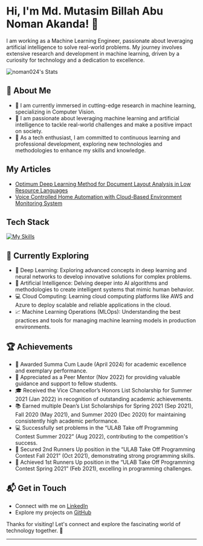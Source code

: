 # Hi, I'm Md. Mutasim Billah Abu Noman Akanda! 👋

I am working as a Machine Learning Engineer, passionate about leveraging artificial intelligence to solve real-world problems. My journey involves extensive research and development in machine learning, driven by a curiosity for technology and a dedication to excellence.

![noman024's Stats](https://github-readme-stats.vercel.app/api?username=noman024&theme=vue-dark&show_icons=true&hide_border=true&count_private=true)

## 🚀 About Me

- 🔭 I am currently immersed in cutting-edge research in machine learning, specializing in Computer Vision.
- 🌟 I am passionate about leveraging machine learning and artificial intelligence to tackle real-world challenges and make a positive impact on society.
- 💼 As a tech enthusiast, I am committed to continuous learning and professional development, exploring new technologies and methodologies to enhance my skills and knowledge.

## My Articles
- [Optimum Deep Learning Method for Document Layout Analysis in Low Resource Languages](https://doi.org/10.1145/3603287.3651184)
- [Voice Controlled Home Automation with Cloud-Based Environment Monitoring System](https://doi.org/10.1007/978-981-19-9638-2_21)

## Tech Stack
[![My Skills](https://skillicons.dev/icons?i=python,cplusplus,c,pytorch,tensorflow,keras,opencv,numpy,pandas,scikit-learn,matplotlib,tesseract,beautifulsoup,triton,kafka,docker,aws,sagemaker,streamlit,anaconda,roboflow,jmeter,postman,fastapi,latex,git,linux,bash,pytest,mypy,nmap,zap,metasploit,trello,jira,ganttpro)](https://skillicons.dev)

## 🌱 Currently Exploring

- 🚀 Deep Learning: Exploring advanced concepts in deep learning and neural networks to develop innovative solutions for complex problems.
- 🌟 Artificial Intelligence: Delving deeper into AI algorithms and methodologies to create intelligent systems that mimic human behavior.
- 💻 Cloud Computing: Learning cloud computing platforms like AWS and Azure to deploy scalable and reliable applications in the cloud.
- 📈 Machine Learning Operations (MLOps): Understanding the best practices and tools for managing machine learning models in production environments.

 ## 🏆 Achievements

- 🌟 Awarded Summa Cum Laude (April 2024) for academic excellence and exemplary performance.
- 🏅 Appreciated as a Peer Mentor (Nov 2022) for providing valuable guidance and support to fellow students.
- 🎓 Received the Vice Chancellor’s Honors List Scholarship for Summer 2021 (Jan 2022) in recognition of outstanding academic achievements.
- 📚 Earned multiple Dean’s List Scholarships for Spring 2021 (Sep 2021), Fall 2020 (May 2021), and Summer 2020 (Dec 2020) for maintaining consistently high academic performance.
- 💻 Successfully set problems in the “ULAB Take off Programming Contest Summer 2022” (Aug 2022), contributing to the competition's success.
- 🥈 Secured 2nd Runners Up position in the “ULAB Take Off Programming Contest Fall 2021” (Oct 2021), demonstrating strong programming skills.
- 🥇 Achieved 1st Runners Up position in the “ULAB Take Off Programming Contest Spring 2021” (Feb 2021), excelling in programming challenges.

## 📬 Get in Touch

- Connect with me on [LinkedIn](https://www.linkedin.com/in/noman024/)
- Explore my projects on [GitHub](https://github.com/noman024)

Thanks for visiting! Let's connect and explore the fascinating world of technology together. 🚀

---
